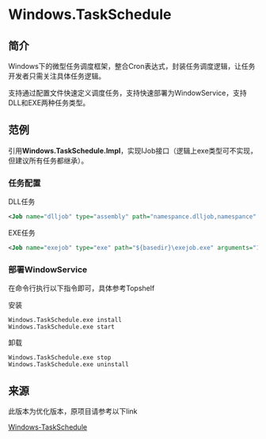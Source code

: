 # Windows.TaskSchedule

## 简介

Windows下的微型任务调度框架，整合Cron表达式，封装任务调度逻辑，让任务开发者只需关注具体任务逻辑。

支持通过配置文件快速定义调度任务，支持快速部署为WindowService，支持DLL和EXE两种任务类型。

## 范例

引用**Windows.TaskSchedule.Impl**，实现IJob接口（逻辑上exe类型可不实现，但建议所有任务都继承）。

### 任务配置

DLL任务

```xml
<Job name="dlljob" type="assembly" path="namespance.dlljob,namespance" cornExpress="0/5 * * * * ?"  />
```

EXE任务

```xml
<Job name="exejob" type="exe" path="${basedir}\exejob.exe" arguments="1" cornExpress="0/5 * * * * ?"  />
```



### 部署WindowService

在命令行执行以下指令即可，具体参考Topshelf

安装

```
Windows.TaskSchedule.exe install
Windows.TaskSchedule.exe start
```

卸载

```
Windows.TaskSchedule.exe stop
Windows.TaskSchedule.exe uninstall
```



## 来源

此版本为优化版本，原项目请参考以下link

[Windows-TaskSchedule]( https://github.com/leleroyn/Windows-TaskSchedule)
